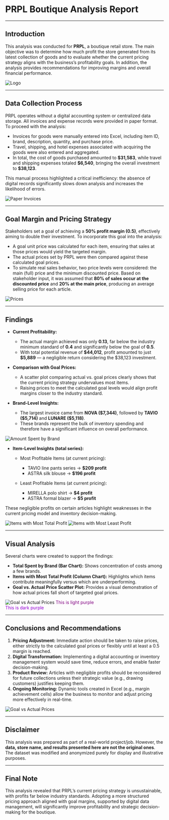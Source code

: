 # PRPL Boutique Analysis Report

---

## Introduction

This analysis was conducted for **PRPL**, a boutique retail store. The main objective was to determine how much profit the store generated from its latest collection of goods and to evaluate whether the current pricing strategy aligns with the business’s profitability goals. In addition, the analysis provides recommendations for improving margins and overall financial performance.

![Logo](screenshots/LOGO.jpg) 

---

## Data Collection Process

PRPL operates without a digital accounting system or centralized data storage. All invoices and expense records were provided in paper format. To proceed with the analysis:

* Invoices for goods were manually entered into Excel, including item ID, brand, description, quantity, and purchase price.
* Travel, shipping, and hotel expenses associated with acquiring the goods were also entered and aggregated.
* In total, the cost of goods purchased amounted to **\$31,583**, while travel and shipping expenses totaled **\$6,540**, bringing the overall investment to **\$38,123**.

This manual process highlighted a critical inefficiency: the absence of digital records significantly slows down analysis and increases the likelihood of errors.

![Paper Invoices](screenshots/Paper_Invoices.jpg)

---

## Goal Margin and Pricing Strategy

Stakeholders set a goal of achieving a **50% profit margin (0.5)**, effectively aiming to double their investment. To incorporate this goal into the analysis:

* A goal unit price was calculated for each item, ensuring that sales at those prices would yield the targeted margin.
* The actual prices set by PRPL were then compared against these calculated goal prices.
* To simulate real sales behavior, two price levels were considered: the main (full) price and the minimum discounted price. Based on stakeholder input, it was assumed that **80% of sales occur at the discounted price** and **20% at the main price**, producing an average selling price for each article.

![Prices](screenshots/Price_Columns.PNG)

---

## Findings

* **Current Profitability:**

  * The actual margin achieved was only **0.13**, far below the industry minimum standard of **0.4** and significantly below the goal of **0.5**.
  * With total potential revenue of **\$44,012**, profit amounted to just **\$5,889** — a negligible return considering the \$38,123 investment.

* **Comparison with Goal Prices:**

  * A scatter plot comparing actual vs. goal prices clearly shows that the current pricing strategy undervalues most items.
  * Raising prices to meet the calculated goal levels would align profit margins closer to the industry standard.

* **Brand-Level Insights:**

  * The largest invoice came from **NOVA (\$7,344)**, followed by **TAVIO (\$5,714)** and **LUNARE (\$5,118)**.
  * These brands represent the bulk of inventory spending and therefore have a significant influence on overall performance.

![Amount Spent by Brand](screenshots/Total_Spent_by_Brand_Barchart.PNG)

* **Item-Level Insights (total series):**

  * Most Profitable Items (at current pricing):

    * TAVIO line pants series → **\$209 profit**
    * ASTRA silk blouse → **\$196 profit**
  * Least Profitable Items (at current pricing):

    * MIRELLA polo shirt → **\$4 profit**
    * ASTRA formal blazer → **\$5 profit**

These negligible profits on certain articles highlight weaknesses in the current pricing model and inventory decision-making.

![Items with Most Total Profit](screenshots/Items_with_Most_Total_Profit.PNG)
![Items with Most Least Profit](screenshots/Items_with_Least_Total_Profit.PNG)

---

## Visual Analysis

Several charts were created to support the findings:

* **Total Spent by Brand (Bar Chart):** Shows concentration of costs among a few brands.
* **Items with Most Total Profit (Column Chart):** Highlights which items contribute meaningfully versus which are underperforming.
* **Goal vs. Actual Price Scatter Plot:** Provides a visual demonstration of how actual prices fall short of targeted goal prices.

![Goal vs Actual Prices](screenshots/Goal_VS_Actual_Prices.PNG)
<span style="color: purple;">This is light purple</span>  
<span style="color: darkviolet;">This is dark purple</span>

---

## Conclusions and Recommendations

1. **Pricing Adjustment:** Immediate action should be taken to raise prices, either strictly to the calculated goal prices or flexibly until at least a 0.5 margin is reached.
2. **Digital Transformation:** Implementing a digital accounting or inventory management system would save time, reduce errors, and enable faster decision-making.
3. **Product Review:** Articles with negligible profits should be reconsidered for future collections unless their strategic value (e.g., drawing customers) justifies keeping them.
4. **Ongoing Monitoring:** Dynamic tools created in Excel (e.g., margin achievement cells) allow the business to monitor and adjust pricing more effectively in real-time.

![Goal vs Actual Prices](screenshots/KPIs.PNG)

---

## Disclaimer

This analysis was prepared as part of a real-world project/job. However, the **data, store name, and results presented here are not the original ones**. The dataset was modified and anonymized purely for display and illustrative purposes.

---

## Final Note

This analysis revealed that PRPL’s current pricing strategy is unsustainable, with profits far below industry standards. Adopting a more structured pricing approach aligned with goal margins, supported by digital data management, will significantly improve profitability and strategic decision-making for the boutique.
